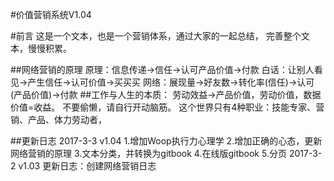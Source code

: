 #价值营销系统V1.04

#前言
这是一个文本，也是一个营销体系，通过大家的一起总结，
完善整个文本，慢慢积累。

##网络营销的原理
    原理：信息传递->信任->认可产品价值->付款
    白话：让别人看见->产生信任->认可价值->买买买
    网络：展现量->好友数->转化率(信任)->认可(产品价值)->付款
##工作与人生的本质：
    劳动效益->产品价值，劳动价值，数据价值=收益。
    不要偷懒，请自行开动脑筋。
    这个世界只有4种职业：技能专家、营销、产品、体力劳动者，

##更新日志
2017-3-3 v1.04
        1.增加Woop执行力心理学
        2.增加正确的心态，更新网络营销的原理
        3.文本分类，并转换为gitbook
        4.在线版gitbook
        5.分页
2017-3-2 v1.03
        更新日志：创建网络营销日志




